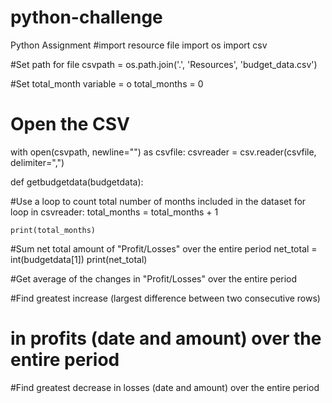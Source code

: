 # python-challenge
Python Assignment
#import resource file
import os
import csv

#Set path for file
csvpath = os.path.join('.', 'Resources', 'budget_data.csv')


#Set total_month variable = o
total_months = 0


# Open the CSV
with open(csvpath, newline="") as csvfile:
    csvreader = csv.reader(csvfile, delimiter=",")

def getbudgetdata(budgetdata):



#Use a loop to count total number of months included in the dataset
    for loop in csvreader:
        total_months = total_months + 1

    print(total_months)

#Sum net total amount of "Profit/Losses" over the entire period
    net_total = int(budgetdata[1])
    print(net_total)


#Get average of the changes in "Profit/Losses" over the entire period


#Find greatest increase (largest difference between two consecutive rows) 
# in profits (date and amount) over the entire period


#Find greatest decrease in losses (date and amount) over the entire period
